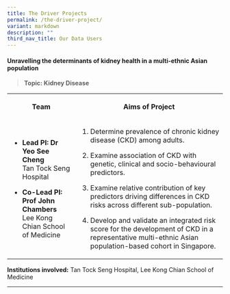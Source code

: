 ```yaml
---
title: The Driver Projects
permalink: /the-driver-project/
variant: markdown
description: ""
third_nav_title: Our Data Users
---
```

<h4><strong>Unravelling the determinants of kidney health in a multi-ethnic Asian population</strong></h4>
<blockquote>
<p><strong>Topic: Kidney Disease</strong>
</p>
</blockquote>
<table style="minWidth: 50px">
<colgroup>
<col>
<col>
</colgroup>
<tbody>
<tr>
<th rowspan="1" colspan="1">
<p>Team</p>
</th>
<th rowspan="1" colspan="1">
<p>Aims of Project</p>
</th>
</tr>
<tr>
<td rowspan="1" colspan="1">
<ul data-tight="true" class="tight">
<li>
<p><strong>Lead PI: Dr Yeo See Cheng</strong>
<br>Tan Tock Seng Hospital</p>
</li>
<li>
<p><strong>Co-Lead PI: Prof John Chambers</strong>
<br>Lee Kong Chian School of Medicine</p>
</li>
</ul>
</td>
<td rowspan="1" colspan="1">
<ol data-tight="true" class="tight">
<li>
<p>Determine prevalence of chronic kidney disease (CKD) among adults.</p>
</li>
<li>
<p>Examine association of CKD with genetic, clinical and socio-behavioural predictors.</p>
</li>
<li>
<p>Examine relative contribution of key predictors driving differences in CKD risks across different sub-population.</p>
</li>
<li>
<p>Develop and validate an integrated risk score for the development of CKD in a representative multi-ethnic Asian population-based cohort in Singapore.</p>
</li></ol></td>
</tr>
</tbody>
</table>
<p><strong>Institutions involved:</strong> Tan Tock Seng Hospital, Lee Kong Chian School of Medicine</p>
<hr>
<h4></h4>
<p></p>